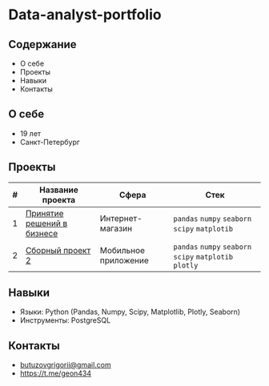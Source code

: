# Data-analyst-portfolio
## Содержание
+ О себе
+ Проекты
+ Навыки
+ Контакты

## О себе
+ 19 лет
+ Санкт-Петербург

## Проекты
|#|Название проекта|Сфера|Стек|
|-----|-----|-----|-----|
|1|[Принятие решений в бизнесе](Prefabricated_Project_2.ipynb)|Интернет-магазин| `pandas` `numpy` `seaborn` `scipy` `matplotib` |
|2|[Сборный проект 2](Decision%20making%20in%20business.ipynb)|Мобильное приложение|`pandas` `numpy` `seaborn` `scipy` `matplotib` `plotly`|

## Навыки
+ Языки: Python (Pandas, Numpy, Scipy, Matplotlib, Plotly, Seaborn)
+ Инструменты: PostgreSQL

## Контакты
+ butuzovgrigorii@gmail.com
+ https://t.me/geon434
